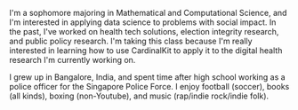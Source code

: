 I'm a sophomore majoring in Mathematical and Computational Science, and I'm interested in applying data science to problems with social impact. In the past, I've worked on health tech solutions, election integrity research, and public policy research. I'm taking this class because I'm really interested in learning how to use CardinalKit to apply it to the digital health research I'm currently working on. 

I grew up in Bangalore, India, and spent time after high school working as a police officer for the Singapore Police Force. I enjoy football (soccer), books (all kinds), boxing (non-Youtube), and music (rap/indie rock/indie folk).
